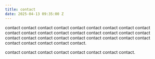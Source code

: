 ```yaml
---
title: contact
date: 2025-04-13 09:35:00 Z
---
```


contact contact contact contact contact contact contact contact contact contact contact contact contact contact contact contact contact contact contact contact contact contact contact contact contact contact contact contact contact contact contact contact.

contact contact contact contact contact contact contact contact.